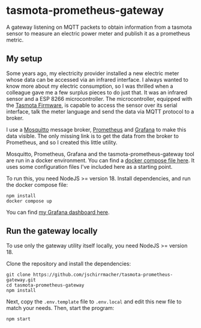 # tasmota-prometheus-gateway

A gateway listening on MQTT packets to obtain information from a tasmota sensor to measure an electric power meter and publish it as a prometheus metric.

## My setup

Some years ago, my electricity provider installed a new electric meter whose data can be accessed via an infrared interface. I always wanted to know more about my electric consumption, so I was thrilled when a colleague gave me a few surplus pieces to do just that. It was an infrared sensor and a ESP 8266 microcontroller. The microcontroller, equipped with the [Tasmota Firmware](https://github.com/arendst/tasmota), is capable to access the sensor over its serial interface, talk the meter language and send the data via MQTT protocol to a broker.

I use a [Mosquitto](https://mosquitto.org/) message broker, [Prometheus](https://prometheus.io/docs/introduction/overview/) and [Grafana](https://grafana.com/) to make this data visible. The only missing link is to get the data from the broker to Prometheus, and so I created this little utility.

Mosquitto, Prometheus, Grafana and the tasmota-prometheus-gateway tool are run in a docker environment. You can find a [docker compose file here](./docker-compose.yaml). It uses some configuration files I've included here as a starting point.

To run this, you need NodeJS >= version 18. Install dependencies, and run the docker compose file:

    npm install
    docker compose up

You can find [my Grafana dashboard here](./grafana/dashboard.json).

## Run the gateway locally

To use only the gateway utility itself locally, you need NodeJS >= version 18.

Clone the repository and install the dependencies:

    git clone https://github.com/jschirrmacher/tasmota-prometheus-gateway.git
    cd tasmota-prometheus-gateway
    npm install

Next, copy the `.env.template` file to `.env.local` and edit this new file to match your needs.
Then, start the program:

    npm start
